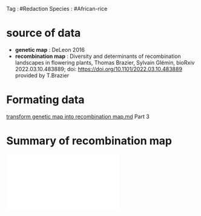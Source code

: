 Tag : #Redaction 
Species : #African-rice
# source of data
- **genetic map** : DeLeon 2016
- **recombination map** : Diversity and determinants of recombination landscapes in flowering plants, Thomas Brazier, Sylvain Glémin, bioRxiv 2022.03.10.483889; doi: https://doi.org/10.1101/2022.03.10.483889
provided by T.Brazier

# Formating data 
[transform genetic map into recombination map.md](projet_domisol/transform%20genetic%20map%20into%20recombination%20map.md) Part 3
# Summary of recombination map
![](projet_domisol/fig/african_rice_rec_rate.pdf)